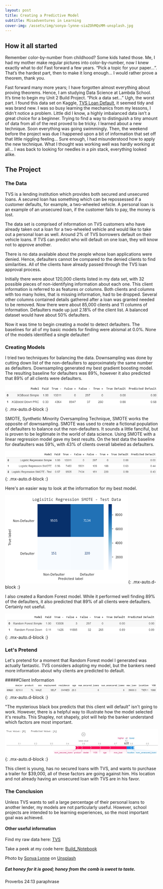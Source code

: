 ```yaml
---
layout: post
title: Creating a Predictive Model
subtitle: Misadventures in Learning
cover-img: /assets/img/sonya-lynne-siaZOhMQsMM-unsplash.jpg
---
```

## How it all started

Remember color-by-number from childhood? Some kids hated those. Me, I had my mother make regular pictures into color-by-number, now I knew exactly what to do! Fast forward a few years. “Pick a topic for your paper…”. That’s the hardest part, then to make it long enough... I would rather prove a theorem, thank you.

Fast forward many more years; I have forgotten almost everything about proving theorems. Hence, I am studying Data Science at Lambda School. It’s time to begin my Unit 2 Build Project. “Pick a data set…” Ugh, the worst part. I found this data set on Kaggle, [TVS Loan Default](https://www.kaggle.com/sjleshrac/tvs-loan-default), it seemed tidy and was brand new. I was so busy learning the mechanics from my lessons, I didn’t notice a problem. Little did I know, a highly imbalanced data isn’t a great choice for a beginner. Trying to find a way to distinguish a tiny amount of data from all of the rest proved to be tricky. I learned about a new technique. Soon everything was going swimmingly. Then, the weekend before the project was due I happened upon a bit of information that set off that little niggling feeling… Sure enough, I had misunderstood how to apply the new technique. What I thought was working well was hardly working at all… I was back to looking for needles in a pin stack, everything looked alike.

## The Project
### The Data

TVS is a lending institution which provides both secured and unsecured loans. A secured loan has something which can be repossessed if a customer defaults, for example, a two-wheeled vehicle. A personal loan is an example of an unsecured loan, if the customer fails to pay, the money is lost.

The data set is comprised of information on TVS customers who have already taken out a loan for a two-wheeled vehicle and would like to take out a personal loan as well. Around 2% of TVS borrowers default on their vehicle loans. If TVS can predict who will default on one loan, they will know not to approve another.

There is no data available about the people whose loan applications were denied. Hence, defaulters cannot be compared to the denied clients to find similarities. All of the clients have already passed through the TVS loan approval process.

Initially there were about 120,000 clients listed in my data set, with 32 possible pieces of non-identifying information about each one. This client information is referred to as features or columns. Both clients and columns with too many holes, that is missing information, had to be dropped. Several other columns contained details gathered after a loan was granted needed to be removed. Now there were about 85,000 clients and 11 columns of information. Defaulters made up just 2.18% of the client list. A balanced dataset would have about 50% defaulters.

Now it was time to begin creating a model to detect defaulters. The baselines for all of my basic models for finding were abismal at 0.0%. None of the models identified a single defaulter!

### Creating Models
I tried two techniques for balancing the data. Downsampling was done by cutting down list of the non-defaulters to approximately the same number as defaulters. Downsampling generated my best gradient boosting model. The resulting baseline for defaulters was 89%, however it also predicted that 89% of all clients were defaulters.

![XGB_Models](https://raw.githubusercontent.com/SaraWestWA/SaraWestWA.github.io/master/assets/img/Unit%202%20XGB.png){: .mx-auto.d-block :}

SMOTE, Synthetic Minority Oversampling Technique, SMOTE works the opposite of downsampling. SMOTE was used to create a fictional population of defaulters to balance out the non-defaulters. It sounds a little fanciful, but is proven to be legitimate in the world of data science. Using SMOTE with a linear regression model gave my best results. On the test data the baseline for deafaulters was 59%, with 43% of clients overall labeled as defaulters.

![LR_Models](https://raw.githubusercontent.com/SaraWestWA/SaraWestWA.github.io/master/assets/img/Unit%202%20LR.png){: .mx-auto.d-block :}

Here's an easier way to look at the information for my best model.

![LR_Confusion Matrix](https://raw.githubusercontent.com/SaraWestWA/SaraWestWA.github.io/master/assets/img/Unit%202%20LR%20SMOTE%20Confusion%20Matrix.png){: .mx-auto.d-block :}

I also created a Random Forest model. While it performed well finding 89% of the defaulters, it also predicted that 89% of all clients were defaulters. Certainly not useful.

![RF_Models](https://raw.githubusercontent.com/SaraWestWA/SaraWestWA.github.io/master/assets/img/Unit%202%20RF.png){: .mx-auto.d-block :}



### Let's Pretend
Let's pretend for a moment that Random Forest model I generated was actually fantastic. TVS considers adopting my model, but the bankers need more information about why clients are predicted to default.

#####Client Information
![FP_Row](https://raw.githubusercontent.com/SaraWestWA/SaraWestWA.github.io/master/assets/img/Unit%202%20Shap%20False-.jpg){: .mx-auto.d-block :}

"The mysterious black box predicts that this client will default" isn't going to work. However, there is a helpful way to illustrate how the model selected it's results. This Shapley, not shapely, plot will help the banker understand which factors are most important.

![FP_Shap](https://raw.githubusercontent.com/SaraWestWA/SaraWestWA.github.io/master/assets/img/Unit%202%20Shap%20FP.jpg){: .mx-auto.d-block :}

This client is young, has no secured loans with TVS, and wants to purchase a trailer for $39,000, all of these factors are going against him. His location and not already having an unsecured loan with TVS are in his favor.

### The Conclusion
Unless TVS wants to sell a large percentage of their personal loans to another lender, my models are not particularly useful. However, school projects are intended to be learning experiences, so the most important goal was achieved.


#### Other useful information

Find my raw data here: [TVS](https://raw.githubusercontent.com/SaraWestWA/DS-Unit-2-Applied-Modeling/master/TVS.csv)

Take a peek at my code here: [Build_Notebook](https://github.com/SaraWestWA/DS-Unit-2-Applied-Modeling/blob/master/module4-model-interpretation/SW_DPSP7_Build_2.ipynb)

<span>Photo by <a href="https://unsplash.com/@sonyalynne?utm_source=unsplash&amp;utm_medium=referral&amp;utm_content=creditCopyText">Sonya Lynne</a> on <a href="https://unsplash.com/s/photos/crayon?utm_source=unsplash&amp;utm_medium=referral&amp;utm_content=creditCopyText">Unsplash</a></span>

##### Eat honey for it is good; honey from the comb is sweet to taste.
Proverbs 24:13 paraphrase








